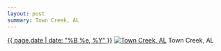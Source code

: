 ```yaml
---
layout: post
summary: Town Creek, AL
---
```


<p>
  <time><a href="/53">{{ page.date | date: "%B %e, %Y" }}</a></time>
  <a href="/53"><img src="{{ site.assets_url }}/53-640.jpg" srcset="{{ site.assets_url }}/53-1280.jpg 1280w, {{ site.assets_url }}/53-960.jpg 960w, {{ site.assets_url }}/53-640.jpg 640w, {{ site.assets_url }}/53-320.jpg 320w" sizes="(min-width: 700px) 50vw, calc(100vw - 2rem)" alt="Town Creek, AL" /></a>
  <span>Town Creek, AL</span>
</p>
